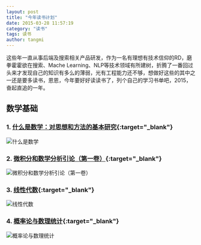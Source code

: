 ```yaml
---
layout: post
title: "今年读书计划"
date: 2015-03-28 11:57:19
category: "读书"
tags: 读书
author: tangmi
---
```

这些年一直从事后端及搜索相关产品研发，作为一名有理想有技术信仰的RD，磨拳霍霍欲在搜索、Mache Learning、NLP等技术领域有所建树，折腾了一番回过头来才发现自己的知识有多么的薄弱，光有工程能力还不够，想做好这些的其中之一还是要多读书，恩恩，今年要好好读读书了，列个自己的学习书单吧，2015，奋起直追的一年。
<!--break-->

## 数学基础

### 1. [什么是数学：对思想和方法的基本研究](http://book.douban.com/subject/10455982/){:target="_blank"}
![什么是数学](http://img5.douban.com/lpic/s24977617.jpg "什么是数学")

### 2. [微积分和数学分析引论（第一卷）](http://book.douban.com/subject/1281343/){:target="_blank"}
![微积分和数学分析引论（第一卷）](http://img3.douban.com/lpic/s26640003.jpg "微积分和数学分析引论（第一卷")

### 3. [线性代数](http://book.douban.com/subject/2016789/){:target="_blank"}
![线性代数](http://img3.douban.com/lpic/s2591750.jpg "线性代数")

### 4. [概率论与数理统计](http://book.douban.com/subject/2201479/){:target="_blank"}
![概率论与数理统计](http://img3.douban.com/lpic/s8899433.jpg "概率论与数理统计")


